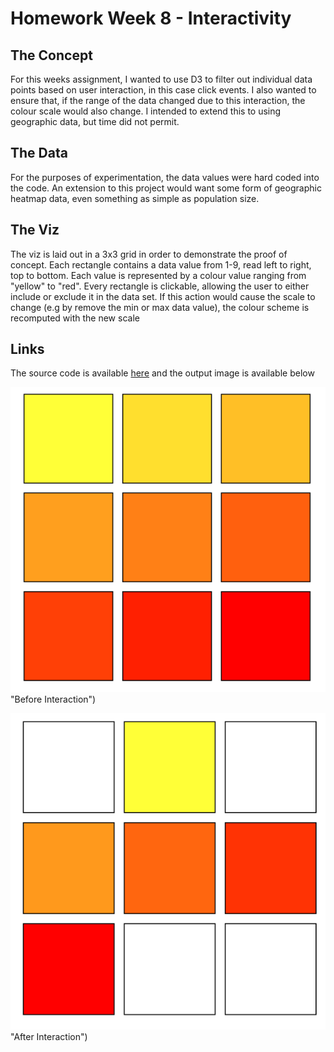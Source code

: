 # Homework Week 8 - Interactivity

## The Concept
For this weeks assignment, I wanted to use D3 to filter out individual data points based on user interaction, in this case click events. I also wanted to ensure that, if the range of the data changed due to this interaction, the colour scale would also change. I intended to extend this to using geographic data, but time did not permit.

## The Data
For the purposes of experimentation, the data values were hard coded into the code. An extension to this project would want some form of geographic heatmap data, even something as simple as population size.

## The Viz
The viz is laid out in a 3x3 grid in order to demonstrate the proof of concept. Each rectangle contains a data value from 1-9, read left to right, top to bottom. Each value is represented by a colour value ranging from "yellow" to "red". Every rectangle is clickable, allowing the user to either include or exclude it in the data set. If this action would cause the scale to change (e.g by remove the min or max data value), the colour scheme is recomputed with the new scale

## Links

The source code is available [here](https://github.com/tkcram/pivf22/tree/main/(8)interactivity) and the output image is available below

![The viz pre-interaction](https://raw.githubusercontent.com/tkcram/pivf22/main/(8)interactivity/interactivity_before.png) "Before Interaction") 

![The viz post-interaction](https://raw.githubusercontent.com/tkcram/pivf22/main/(8)interactivity/interactivity_after.png) "After Interaction") 
